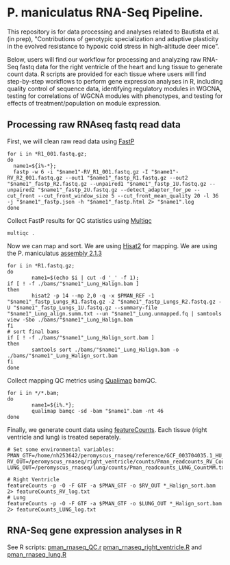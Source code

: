 # P. maniculatus RNA-Seq Pipeline. 

This repository is for data processing and analyses related to Bautista et al. (in prep), "Contributions of genotypic specialization and adaptive plasticity in the evolved resistance to hypoxic cold stress in high-altitude deer mice".

Below, users will find our workflow for processing and analyzing raw RNA-Seq fastq data for the right ventricle of the heart and lung tissue to generate count data. R scripts are provided for each tissue where users will find step-by-step workflows to perform gene expression analyses in R, including quality control of sequence data, identifying regulatory modules in WGCNA, testing for correlations of WGCNA modules with phenotypes, and testing for effects of treatment/population on module expression.

## Processing raw RNAseq fastq read data
First, we will clean raw read data using [FastP](https://github.com/OpenGene/fastp)
```
for i in *R1_001.fastq.gz;
do
  name1=${i%-*};
  fastp -w 6 -i "$name1"-RV_R1_001.fastq.gz -I "$name1"-RV_R2_001.fastq.gz --out1 "$name1"_fastp_R1.fastq.gz --out2 "$name1"_fastp_R2.fastq.gz --unpaired1 "$name1"_fastp_1U.fastq.gz --unpaired2 "$name1"_fastp_2U.fastq.gz --detect_adapter_for_pe --cut_front --cut_front_window_size 5 --cut_front_mean_quality 20 -l 36 -j "$name1"_fastp.json -h "$name1"_fastp.html 2> "$name1".log
done
```
Collect FastP results for QC statistics using [Multiqc](https://multiqc.info/)
```
multiqc .
```
Now we can map and sort. We are using [Hisat2](http://daehwankimlab.github.io/hisat2/) for mapping.
We are using the P. maniculatus [assembly 2.1.3](https://www.ncbi.nlm.nih.gov/datasets/genome/GCF_003704035.1/)
```
for i in *R1.fastq.gz;
do
        name1=$(echo $i | cut -d '_' -f 1);
if [ ! -f ./bams/"$name1"_Lung_Halign.bam ]
then
        hisat2 -p 14 --mp 2,0 -q -x $PMAN_REF -1 "$name1"_fastp_Lungs_R1.fastq.gz -2 "$name1"_fastp_Lungs_R2.fastq.gz -U "$name1"_fastp_Lungs_1U.fastq.gz --summary-file "$name1"_Lung_align.summ.txt --un "$name1"_Lung.unmapped.fq | samtools view -Sbo ./bams/"$name1"_Lung_Halign.bam
fi
# sort final bams
if [ ! -f ./bams/"$name1"_Lung_Halign_sort.bam ]
then
        samtools sort ./bams/"$name1"_Lung_Halign.bam -o ./bams/"$name1"_Lung_Halign_sort.bam
fi
done
```
Collect mapping QC metrics using [Qualimap](http://qualimap.conesalab.org/) bamQC.
```
for i in */*.bam;
do
        name1=${i%.*};
        qualimap bamqc -sd -bam "$name1".bam -nt 46
done
```
Finally, we generate count data using [featureCounts](https://subread.sourceforge.net/featureCounts.html). Each tissue (right ventricle and lung) is treated seperately.
```
# Set some environmental variables:
PMAN_GTF=/home/nh253642/peromyscus_rnaseq/reference/GCF_003704035.1_HU_Pman_2.1.3_genomic.gtf
RV_OUT=/peromyscus_rnaseq/right_ventricle/counts/Pman_readcounts_RV_CountMM.txt
LUNG_OUT=/peromyscus_rnaseq/lung/counts/Pman_readcounts_LUNG_CountMM.txt

# Right Ventricle
featureCounts -p -O -F GTF -a $PMAN_GTF -o $RV_OUT *_Halign_sort.bam 2> featureCounts_RV_log.txt
# Lung
featureCounts -p -O -F GTF -a $PMAN_GTF -o $LUNG_OUT *_Halign_sort.bam 2> featureCounts_LUNG_log.txt
```

## RNA-Seq gene expression analyses in R
See R scripts: [pman_rnaseq_QC.r](https://github.com/NathanaeldHerrera/Pman_rnaseq/blob/main/pman_rnaseq_QC.R) [pman_rnaseq_right_ventricle.R](https://github.com/NathanaeldHerrera/Pman_rnaseq/blob/main/pman_rnaseq_right_ventricle.R) and [pman_rnaseq_lung.R](https://github.com/NathanaeldHerrera/Pman_rnaseq/blob/main/pman_rnaseq_lung.R)
